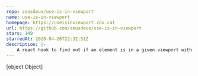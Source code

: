 ```yaml
---
repo: zeusdeux/use-is-in-viewport
name: use-is-in-viewport
homepage: https://useisinviewport.zdx.cat
url: https://github.com/zeusdeux/use-is-in-viewport
stars: 149
starredAt: 2020-04-26T22:32:51Z
description: |-
    A react hook to find out if an element is in a given viewport with a simple api.
---
```


[object Object]

